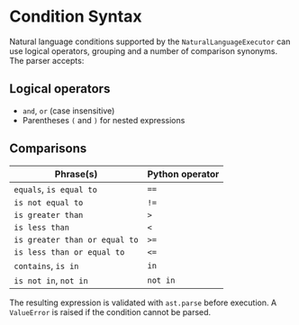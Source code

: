 # Condition Syntax

Natural language conditions supported by the `NaturalLanguageExecutor` can use
logical operators, grouping and a number of comparison synonyms. The parser
accepts:

## Logical operators

- `and`, `or` (case insensitive)
- Parentheses `(` and `)` for nested expressions

## Comparisons

| Phrase(s)                               | Python operator |
|-----------------------------------------|-----------------|
| `equals`, `is equal to`                 | `==`            |
| `is not equal to`                       | `!=`            |
| `is greater than`                       | `>`             |
| `is less than`                          | `<`             |
| `is greater than or equal to`           | `>=`            |
| `is less than or equal to`              | `<=`            |
| `contains`, `is in`                     | `in`            |
| `is not in`, `not in`                   | `not in`        |

The resulting expression is validated with `ast.parse` before execution.  A
`ValueError` is raised if the condition cannot be parsed.

